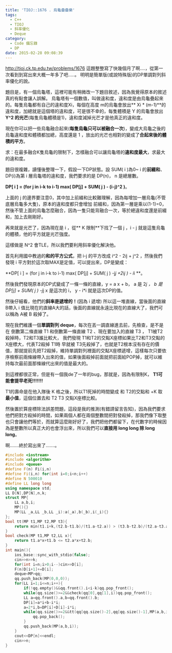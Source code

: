 ```yaml
---
title: 'TIOJ::1676 . 烏龜疊疊樂'
tags:
  - C++
  - TIOJ
  - 斜率優化
  - Deque
category:
  - Code 備忘錄
  - DP
date: 2015-02-28 09:08:39
---
```



http://tioj.ck.tp.edu.tw/problems/1676
這題整整寫了快幾個月了啊....，從第一次看到到寫出來大概一年多了吧.....。
明明是簡單版(或說特殊版)的DP單調對列斜率優化的說。

<!--more-->

題目是，有一個烏龜塔，這裡可能有稍微改一下題目敘述，因為我覺得原本的敘述真的有點會讓人誤解。
烏龜塔有一個數值，叫做違和度，違和度是由烏龜疊起來的。每隻烏龜都有自己的違和度Xi，每個在高度 m的烏龜會放出** Xi * (m-1)**的違和度，加總就是這個塔的違和度，可是很不幸的，每隻體積是 Y 的烏龜會放出 **Y^2 的光芒**(每隻烏龜體積是1)，違和度減掉光芒才是他真正的違和度。

現在你可以把一些烏龜融合起來(**每隻烏龜只可以被融合一次**)，變成大烏龜之後的烏龜違和度和體積都加總，高度還是 1 ，放出的光芒也相對的變成了**合起來後的體積的平方**。

求：在最多融合K隻烏龜的限制下，怎樣融合可以讓烏龜塔的**違和度最大**，求最大的違和度。

題目很複雜，讀懂後整理一下，假設一下DP狀態。設 SUM( i )為0~ i 的**前綴和**、DP(i)為第 i 層烏龜塔的違和度，我們要求的是 DP(n)， n 是總層數。

**DP[ i ] = (for j in  i-k to i-1) max( DP[j] + SUM( j ) - (i-j)^2 )**。

上面的 j 的邊界要注意0，其中加上前綴和比較難理解，因為每增加一層烏龜(不管底層烏龜多大隻)，原本的違和度都只會增加 前綴和，因為第一層是乘以(1-1)=0，然後不管上面的烏龜怎麼融合，因為一隻只能背融合一次，等於總違和度還是前綴和，加上去剛剛好。

再來就是光芒了，因為現在是 i ，從** K 限制**下找了一個 j ，i - j 就是這隻烏龜的體積，他的平方就是光芒強度。

這樣做是 N^2 會TLE，所以我們要利用斜率優化解決他。

首先利用國中教過的**和的平方公式**，把 i-j 的平方改成 i^2 - 2*i*j + j^2 ，然後我們發現 i 平方對於這次取MAX是定值，可以提出來，DP是變成：

**DP[ i ] = (for j in  i-k to i-1) max( DP[j] + SUM( j ) -j*j +2*i*j ) - i*i **。

然後我們發現原本的DP式變成了一條一條的直線，y = a x + b，
a 是 2*j ，
b 是DP[j] + SUM( j ) -j*j
x 是這次的 i，
y - i*i 就是這次DP的值。

然後仔細看，他們的**斜率是遞增的！**(因為 i 遞增)
所以這一堆直線，當後面的直線B帶入 i 值比現在的直線A大的話，後面的直線就永遠比現在的直線大了，我們可以稱為 A被 B 殺掉了。

現在我們維護一個**單調對列 deque**，每次在丟一調直線進去前，先檢查，是不是在 倒數第二條直線 T1 和倒數第一條直線 T2 、現在要加入的直線 T3 ，
T1被T2殺掉時，T2和T3誰比較大，
我們發現 T1和T2的交點X座標如果比T2和T3交點的X座標大，代表T2殺掉 T1時 早就被 T3先殺掉了，也就是T2根本沒有存在的價值，那就提前先把T2殺掉，維持單調對列裡面的交點X座標遞增，這樣每次只要依序檢察前兩條線帶入出來的值，如果後面殺掉前面就把前面給POP掉，就可以維持每次最前面那條線代出來的值是最大的。

到這裡都很正常，但是有一個我de了一年的bug，那就是，因為有限制K， **T1可能會提早老死!!!!!!!**

T1的壽命是在他入隊後 K 格之後，所以T1死掉的時間變成 和 T2的交點和 +K 取**最小值**，這個位置去和 T2 T3 交點X座標比較。

然後置於算座標除法誤差問題，這段是我的推測(有錯請留言告知)，因為我們要求他們把對方殺掉的時間，如果兩個人都在兩個整數間把對發殺掉，那我們像下取整也只會讓他們等於，而就算這麼剛好好了，我們把他們都留下，在代數字的時候因為是整數所以真正大的也會浮出來，所以我們可以**直接用 long long 除 long long**。

啊.......終於寫出來了.......。



``` c++
#include <iostream>
#include <algorithm>
#include <queue>
#define F(n) Fi(i,n)
#define Fi(i,n) for(int i=0;i<n;i++)
#define N 500010
#define LL long long
using namespace std;
LL D[N],DP[N],n,k;
struct MP{
    LL a,b,i;
    MP(){}
    MP(LL _a,LL _b,LL _i):a(_a),b(_b),i(_i){}
};
bool tt(MP t1,MP t2,MP t3){
    return min(t1.i+k,(t2.b-t1.b)/(t1.a-t2.a)) > (t3.b-t2.b)/(t2.a-t3.a);
}
bool check(MP t1,MP t2,LL x){
    return t1.a*x+t1.b <= t2.a*x+t2.b;
}
int main(){
    ios_base::sync_with_stdio(false);
    cin>>n>>k;
    for(int i=n;i>0;i--)cin>>D[i];
    F(n)D[i+1]+=D[i];
    deque<MP>qq;
    qq.push_back(MP(0,0,0));
    for(LL i=1;i<=n;i++){
        if(!qq.empty()&&qq.front().i<i-k)qq.pop_front();
        while(qq.size()>=2&&check(qq[0],qq[1],i))qq.pop_front();
        LL a=qq.front().a,b=qq.front().b;
        DP[i]=a*i+b-i*i;
        a=2*i,b=DP[i]+D[i]-i*i;
        while(qq.size()>=2&&tt(qq[qq.size()-2],qq[qq.size()-1],MP(a,b,i))){
            qq.pop_back();
        }
        qq.push_back(MP(a,b,i));
    }
    cout<<DP[n]<<endl;
    cin>>n;
}
```